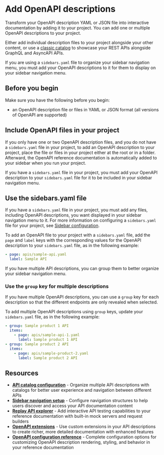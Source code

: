 # Add OpenAPI descriptions

Transform your OpenAPI description YAML or JSON file into interactive documentation by adding it to your project. You can add one or multiple OpenAPI descriptions to your project.

Either add individual description files to your project alongside your other content, or use a [classic catalog](../../config/catalog-classic.md) to showcase your REST APIs alongside GraphQL and AsyncAPI APIs.

If you are using a `sidebars.yaml` file to organize your sidebar navigation menu, you must add your OpenAPI descriptions to it for them to display on your sidebar navigation menu.

## Before you begin

Make sure you have the following before you begin:

- an OpenAPI description file or files in YAML or JSON format (all versions of OpenAPI are supported)

## Include OpenAPI files in your project

If you only have one or two OpenAPI description files, and you do not have a `sidebars.yaml` file in your project, to add an OpenAPI description to your project, place the file or files in your project either at the root or in a folder.
Afterward, the OpenAPI reference documentation is automatically added to your sidebar when you run your project.

If you have a `sidebars.yaml` file in your project, you must add your OpenAPI description to your `sidebars.yaml` file for it to be included in your sidebar navigation menu.

## Use the sidebars.yaml file

If you have a `sidebars.yaml` file in your project, you must add any files, including OpenAPI descriptions, you want displayed in your sidebar navigation menu to it.
For more information on configuring a `sidebars.yaml` file for your project, see [Sidebar configuration](../../navigation/sidebars.md).

To add an OpenAPI file to your project with a `sidebars.yaml` file, add the `page` and `label` keys with the corresponding values for the OpenAPI description to your `sidebars.yaml` file, as in the following example:

```yaml {% title="sidebars.yaml" %}
- page: apis/sample-api.yaml
  label: Sample API
```

If you have multiple API descriptions, you can group them to better organize your sidebar navigation menu.

### Use the `group` key for multiple descriptions

If you have multiple OpenAPI descriptions, you can use a `group` key for each description so that the different endpoints are only revealed when selected.

To add multiple OpenAPI descriptions using `group` keys, update your `sidebars.yaml` file, as in the following example:

```yaml {% title="sidebars.yaml" %}
- group: Sample product 1 API
  items:
    - page: apis/sample-api-1.yaml
      label: Sample product 1 API
- group: Sample product 2 API
  items:
    - page: apis/sample-product-2.yaml
      label: Sample product 2 API
```

## Resources

- **[API catalog configuration](../../config/catalog-classic.md)** - Organize multiple API descriptions with catalogs for better user experience and navigation between different APIs
- **[Sidebar navigation setup](../../navigation/sidebars.md)** - Configure navigation structures to help users discover and access your API documentation content
- **[Replay API explorer](./replay.md)** - Add interactive API testing capabilities to your reference documentation with built-in mock servers and request builders
- **[OpenAPI extensions](./openapi-extensions/index.md)** - Use custom extensions in your API descriptions to create richer, more detailed documentation with enhanced features
- **[OpenAPI configuration reference](../../config/openapi/index.md)** - Complete configuration options for customizing OpenAPI description rendering, styling, and behavior in your reference documentation
